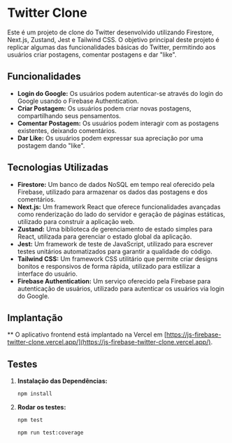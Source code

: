 # Twitter Clone

Este é um projeto de clone do Twitter desenvolvido utilizando Firestore, Next.js, Zustand, Jest e Tailwind CSS. O objetivo principal deste projeto é replicar algumas das funcionalidades básicas do Twitter, permitindo aos usuários criar postagens, comentar postagens e dar "like".

## Funcionalidades

- **Login do Google:** Os usuários podem autenticar-se através do login do Google usando o Firebase Authentication.
- **Criar Postagem:** Os usuários podem criar novas postagens, compartilhando seus pensamentos.
- **Comentar Postagem:** Os usuários podem interagir com as postagens existentes, deixando comentários.
- **Dar Like:** Os usuários podem expressar sua apreciação por uma postagem dando "like".

## Tecnologias Utilizadas

- **Firestore:** Um banco de dados NoSQL em tempo real oferecido pela Firebase, utilizado para armazenar os dados das postagens e dos comentários.
- **Next.js:** Um framework React que oferece funcionalidades avançadas como renderização do lado do servidor e geração de páginas estáticas, utilizado para construir a aplicação web.
- **Zustand:** Uma biblioteca de gerenciamento de estado simples para React, utilizada para gerenciar o estado global da aplicação.
- **Jest:** Um framework de teste de JavaScript, utilizado para escrever testes unitários automatizados para garantir a qualidade do código.
- **Tailwind CSS:** Um framework CSS utilitário que permite criar designs bonitos e responsivos de forma rápida, utilizado para estilizar a interface do usuário.
- **Firebase Authentication:** Um serviço oferecido pela Firebase para autenticação de usuários, utilizado para autenticar os usuários via login do Google.

## Implantação
** O aplicativo frontend está implantado na Vercel em [https://js-firebase-twitter-clone.vercel.app/](https://js-firebase-twitter-clone.vercel.app/).

## Testes
1. **Instalação das Dependências:**
   ```bash
   npm install
   ```

2. **Rodar os testes:**
   ```bash
   npm test
   ```

   ```bash
   npm run test:coverage
   ```
